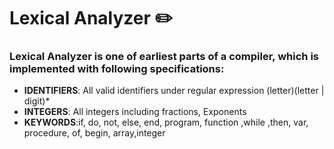 # Lexical Analyzer :pencil2:

### Lexical Analyzer is one of earliest parts of a compiler, which is implemented with following specifications:

* **IDENTIFIERS**: All valid identifiers under regular expression (letter)(letter | digit)*
* **INTEGERS**: All integers including fractions, Exponents
* **KEYWORDS**:if, do, not, else, end, program, function ,while ,then, var, procedure, of, begin, array,integer
